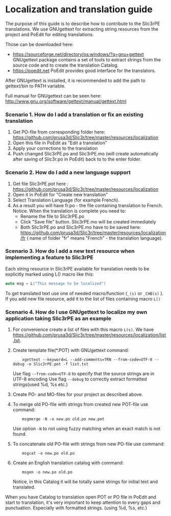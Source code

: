 # Localization and translation guide

The purpose of this guide is to describe how to contribute to the Slic3rPE translations. We use GNUgettext for extracting string resources from the project and PoEdit for editing translations.

Those can be downloaded here: 
-    https://sourceforge.net/directory/os:windows/?q=gnu+gettext GNUgettext package contains a set of tools to extract strings from the source code and to create the translation Catalog.
-    https://poedit.net PoEdit provides good interface for the translators.

After GNUgettext is installed, it is recommended to add the path to gettext/bin to PATH variable.

Full manual for GNUgettext can be seen here: http://www.gnu.org/software/gettext/manual/gettext.html


### Scenario 1. How do I add a translation or fix an existing translation
1. Get PO-file from corresponding folder here:
https://github.com/prusa3d/Slic3r/tree/master/resources/localization
2. Open this file in PoEdit as "Edit a translation"
3. Apply your corrections to the translation
4. Push changed Slic3rPE.po and Slic3rPE.mo (will create automatically after saving of Slic3r.po in PoEdit) back to to the enter folder.

### Scenario 2. How do I add a new language support
1. Get file Slic3rPE.pot here :
https://github.com/prusa3d/Slic3r/tree/master/resources/localization
2. Open it in PoEdit for "Create new translation"
3. Select Translation Language (for example French).
4. As a result you will have fr.po - the file containing translation to French.
Notice. When the translation is complete you need to:
    - Rename the file to Slic3rPE.po
    - Click "Save file" button. Slic3rPE.mo will be created immediately
    - Both Slic3rPE.po and Slic3rPE.mo have to be saved here:
https://github.com/prusa3d/Slic3r/tree/master/resources/localization/fr
( name of folder "fr" means "French" - the translation language). 

### Scenario 3. How do I add a new text resource when implementing a feature to Slic3rPE
Each string resource in Slic3rPE available for translation needs to be explicitly marked using L() macro like this:
```C++
auto msg = L("This message to be localized")
```
To get translated text use one of needed macro/function (`_(s)` or `_CHB(s)` ).
If you add new file resource, add it to the list of files containing macro `L()`

### Scenario 4. How do I use GNUgettext to localize my own application taking Slic3rPE as an example

1.  For convenience create a list of files with this macro `L(s)`. We have 
https://github.com/prusa3d/Slic3r/tree/master/resources/localization/list.txt.

2.  Create template file(*.POT) with GNUgettext command:
    ```
        xgettext --keyword=L --add-comments=TRN --from-code=UTF-8 --debug -o Slic3rPE.pot -f list.txt
    ```

    Use flag `--from-code=UTF-8` to specify that the source strings are in UTF-8 encoding
    Use flag `--debug` to correctly extract formatted strings(used %d, %s etc.)

3.  Create PO- and MO-files for your project as described above.

4.  To merge old PO-file with strings from created new POT-file use command:
    ```
        msgmerge -N -o new.po old.po new.pot
    ```
    Use option `-N` to not using fuzzy matching when an exact match is not found.

5.  To concatenate old PO-file with strings from new PO-file use command:
    ```
        msgcat -o new.po old.po
    ```

6.  Create an English translation catalog with command:
    ```    
        msgen -o new.po old.po
    ```
    Notice, in this Catalog it will be totally same strings for initial text and translated.

When you have Catalog to translation open POT or PO file in PoEdit and start to translation, 
it's very important to keep attention to every gaps and punctuation. Especially with 
formatted strings. (using %d, %s, etc.) 